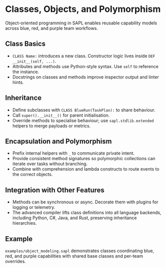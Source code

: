 # Classes, Objects, and Polymorphism

Object-oriented programming in SAPL enables reusable capability models across
blue, red, and purple team workflows.

## Class Basics

* `CLASS Name:` introduces a new class. Constructor logic lives inside `DEF __init__(self, ...)`.
* Attributes and methods use Python-style syntax. Use `self` to reference the
  instance.
* Docstrings on classes and methods improve inspector output and linter hints.

## Inheritance

* Define subclasses with `CLASS BlueRun(TaskPlan):` to share behaviour.
* Call `super().__init__()` for parent initialisation.
* Override methods to specialise behaviour; use `sapl.stdlib.extended` helpers to
  merge payloads or metrics.

## Encapsulation and Polymorphism

* Prefix internal helpers with `_` to communicate private intent.
* Provide consistent method signatures so polymorphic collections can iterate
  over tasks without branching.
* Combine with comprehension and lambda constructs to route events to the
  correct objects.

## Integration with Other Features

* Methods can be synchronous or async. Decorate them with plugins for logging or
  telemetry.
* The advanced compiler lifts class definitions into all language backends,
  including Python, C#, Java, and Rust, preserving inheritance hierarchies.

## Example

`examples/object_modeling.sapl` demonstrates classes coordinating blue, red, and
purple capabilities with shared base classes and per-team overrides.
